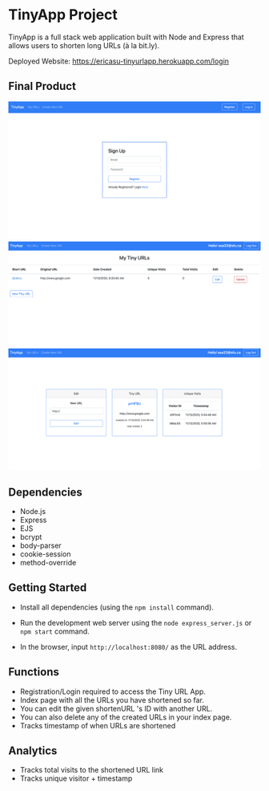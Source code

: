 # TinyApp Project

TinyApp is a full stack web application built with Node and Express that allows users to shorten long URLs (à la bit.ly).

Deployed Website: https://ericasu-tinyurlapp.herokuapp.com/login

## Final Product

!["screenshot of Sign Up Page"](https://github.com/ericasu33/tinyapp/blob/master/docs/signup-page.png?raw=true)
!["screenshot of URL Index Page"](https://github.com/ericasu33/tinyapp/blob/master/docs/urls-page.png?raw=true)
!["screenshot of URL Show Page"](https://github.com/ericasu33/tinyapp/blob/master/docs/url-show-page.png?raw=true)


## Dependencies

- Node.js
- Express
- EJS
- bcrypt
- body-parser
- cookie-session
- method-override

## Getting Started

- Install all dependencies (using the `npm install` command).
- Run the development web server using the `node express_server.js` or `npm start` command.

- In the browser, input `http://localhost:8080/` as the URL address.

## Functions
- Registration/Login required to access the Tiny URL App.
- Index page with all the URLs you have shortened so far.
- You can edit the given shortenURL 's ID with another URL.
- You  can also delete any of the created URLs in your index page.
- Tracks timestamp of when URLs are shortened

## Analytics
- Tracks total visits to the shortened URL link
- Tracks unique visitor + timestamp

